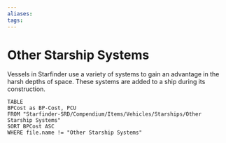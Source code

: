 ```yaml
---
aliases: 
tags: 
---
```


# Other Starship Systems

Vessels in Starfinder use a variety of systems to gain an advantage in the harsh depths of space. These systems are added to a ship during its construction.

``` dataview
TABLE
BPCost as BP-Cost, PCU
FROM "Starfinder-SRD/Compendium/Items/Vehicles/Starships/Other Starship Systems"
SORT BPCost ASC
WHERE file.name != "Other Starship Systems"
```